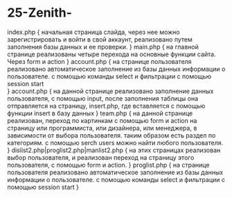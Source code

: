 # 25-Zenith-
index.php
{
начальная страница слайда, через нее можно зарегистрировать и войти в свой аккаунт, реализовано путем заполнения базы данных и ее проверки.
}
main.php
{
на главной странице реализованы четыре перехода на основные функции сайта. 
Через form и action
}
account.php
{
на странице пользователя реализовано автоматическое заполнение из базы данных информации о пользователе. с помощью команды select и фильтрации с помощью session start  
}
account.php
{
на данной странице реализовано заполнение данных пользователя, с помощью input, после заполнения таблицы она отправляется на страницу, insert.php, где вставляется с помощью функции insert в базу данных
}
team.php
{
на данной странице реализован, переход по картинкам с помощью form и action на страницу или программиста, или дизайнера, или менеджера, в зависимости от выбора пользователя. таким образом есть раздел по категориям.
с помощью serch users можно  найти любого пользователя.
}
dislist2.php|proglist2.php|manlist2.php
{
на этих страницах реализован выбор пользователя,
и реализован переход на страницу этого пользователя, с помощью form и action.
}
proglist.php
{
на странице пользователя реализовано автоматическое заполнение из базы данных информации о пользователе. с помощью команды select и фильтрации с помощью session start 
}
